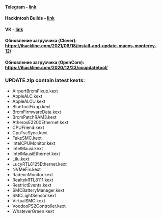 #### Telegram - [link](https://t.me/ihackline)
#### Hackintosh Builds - [link](http://ihackline.com)
#### VK - [link](https://vk.com/ustanovkamacos)

#### Обновление загрузчика (Clover): https://ihackline.com/2021/06/18/install-and-update-macos-monterey-12/
#### Обновление загрузчика (OpenCore): https://ihackline.com/2020/12/23/ocupdatetool/

### UPDATE.zip contain latest kexts:
- AirportBrcmFixup.kext
- AppleALC.kext
- AppleALCU.kext
- BlueToolFixup.kext
- BrcmFirmwareData.kext
- BrcmPatchRAM3.kext
- AtherosE2200Ethernet.kext
- CPUFriend.kext
- CpuTscSync.kext
- FakeSMC.kext
- IntelCPUMonitor.kext
- IntelMausi.kext
- IntelMausiEthernet.kext
- Lilu.kext
- LucyRTL8125Ethernet.kext
- NVMeFix.kext
- RadeonMonitor.kext
- RealtekRTL8111.kext
- RestrictEvents.kext
- SMCBatteryManager.kext
- SMCLightSensor.kext
- VirtualSMC.kext
- VoodooPS2Controller.kext
- WhateverGreen.kext
